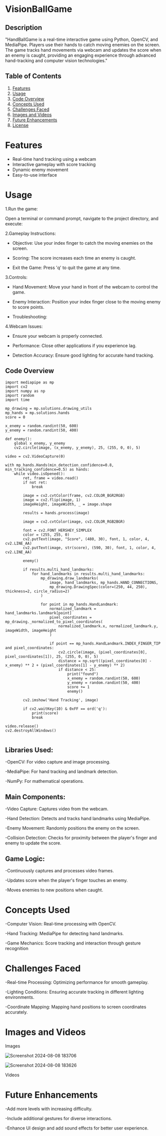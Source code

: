 # VisionBallGame

##  Description
"HandBallGame is a real-time interactive game using Python, OpenCV, and MediaPipe. Players use their hands to catch moving enemies on the screen. The game tracks hand movements via webcam and updates the score when an enemy is caught, providing an engaging experience through advanced hand-tracking and computer vision technologies."


## Table of Contents


1. [Features](#features)
2. [Usage](#usage)
3. [Code Overview](#code-overview)
4. [Concepts Used](#concepts-used)
5. [Challenges Faced](#challenges-faced)
6. [Images and Videos](#images-and-videos)
7. [Future Enhancements](#future-enhancements)
8. [License](#license)


# Features

- Real-time hand tracking using a webcam
- Interactive gameplay with score tracking
- Dynamic enemy movement
- Easy-to-use interface

# Usage

1.Run the game:

  Open a terminal or command prompt, navigate to the project directory, and execute:

2.Gameplay Instructions:

 - Objective: Use your index finger to catch the moving enemies on the screen.

 - Scoring: The score increases each time an enemy is caught.
   
 - Exit the Game: Press 'q' to quit the game at any time.

3.Controls:

 - Hand Movement: Move your hand in front of the webcam to control the game.
   
 - Enemy Interaction: Position your index finger close to the moving enemy to score points.
   
 - Troubleshooting:
   

4.Webcam Issues:

 - Ensure your webcam is properly connected.
   
 - Performance: Close other applications if you experience lag.
   
 - Detection Accuracy: Ensure good lighting for accurate hand tracking.
   

## Code Overview

```
import mediapipe as mp
import cv2
import numpy as np
import random
import time  

mp_drawing = mp.solutions.drawing_utils
mp_hands = mp.solutions.hands
score = 0

x_enemy = random.randint(50, 600)
y_enemy = random.randint(50, 400)

def enemy():
    global x_enemy, y_enemy
    cv2.circle(image, (x_enemy, y_enemy), 25, (255, 0, 0), 5)  

video = cv2.VideoCapture(0)

with mp_hands.Hands(min_detection_confidence=0.8, min_tracking_confidence=0.5) as hands:
    while video.isOpened():
        ret, frame = video.read()
        if not ret:
            break

        image = cv2.cvtColor(frame, cv2.COLOR_BGR2RGB)
        image = cv2.flip(image, 1)
        imageHeight, imageWidth, _ = image.shape

        results = hands.process(image)

        image = cv2.cvtColor(image, cv2.COLOR_RGB2BGR)

        font = cv2.FONT_HERSHEY_SIMPLEX
        color = (255, 255, 0)  
        cv2.putText(image, "Score", (480, 30), font, 1, color, 4, cv2.LINE_AA)
        cv2.putText(image, str(score), (590, 30), font, 1, color, 4, cv2.LINE_AA)

        enemy()

        if results.multi_hand_landmarks:
            for hand_landmarks in results.multi_hand_landmarks:
                mp_drawing.draw_landmarks(
                    image, hand_landmarks, mp_hands.HAND_CONNECTIONS,
                    mp_drawing.DrawingSpec(color=(250, 44, 250), thickness=2, circle_radius=2)
                )

                for point in mp_hands.HandLandmark:
                    normalized_landmark = hand_landmarks.landmark[point]
                    pixel_coordinates = mp_drawing._normalized_to_pixel_coordinates(
                        normalized_landmark.x, normalized_landmark.y, imageWidth, imageHeight
                    )

                    if point == mp_hands.HandLandmark.INDEX_FINGER_TIP and pixel_coordinates:
                        cv2.circle(image, (pixel_coordinates[0], pixel_coordinates[1]), 25, (255, 0, 0), 5)  
                        distance = np.sqrt((pixel_coordinates[0] - x_enemy) ** 2 + (pixel_coordinates[1] - y_enemy) ** 2)
                        if distance < 25:
                            print("found")
                            x_enemy = random.randint(50, 600)
                            y_enemy = random.randint(50, 400)
                            score += 1
                            enemy()

        cv2.imshow('Hand Tracking', image)

        if cv2.waitKey(10) & 0xFF == ord('q'):
            print(score)
            break

video.release()
cv2.destroyAllWindows()


```



## Libraries Used:

 -OpenCV: For video capture and image processing.
 
 -MediaPipe: For hand tracking and landmark detection.
 
 -NumPy: For mathematical operations.




## Main Components:

 -Video Capture: Captures video from the webcam.
 
 -Hand Detection: Detects and tracks hand landmarks using MediaPipe.
 
 -Enemy Movement: Randomly positions the enemy on the screen.
 
 -Collision Detection: Checks for proximity between the player's finger and enemy to update the score.




## Game Logic:

 -Continuously captures and processes video frames.
 
 -Updates score when the player's finger touches an enemy.
 
 -Moves enemies to new positions when caught.



# Concepts Used

 -Computer Vision: Real-time processing with OpenCV.
 
 -Hand Tracking: MediaPipe for detecting hand landmarks.
 
 -Game Mechanics: Score tracking and interaction through gesture recognition



# Challenges Faced

 -Real-time Processing: Optimizing performance for smooth gameplay.
 
 -Lighting Conditions: Ensuring accurate tracking in different lighting environments.
 
 -Coordinate Mapping: Mapping hand positions to screen coordinates accurately.
 


# Images and Videos


Images

![Screenshot 2024-08-08 183706](https://github.com/user-attachments/assets/ac56695e-47b1-44ff-b14b-bfcef9a84e2e)


![Screenshot 2024-08-08 183626](https://github.com/user-attachments/assets/95d003bf-2b2e-49dc-9c3a-4af77a5e3480)


Videos




# Future Enhancements

-Add more levels with increasing difficulty.

-Include additional gestures for diverse interactions.

-Enhance UI design and add sound effects for better user experience.





